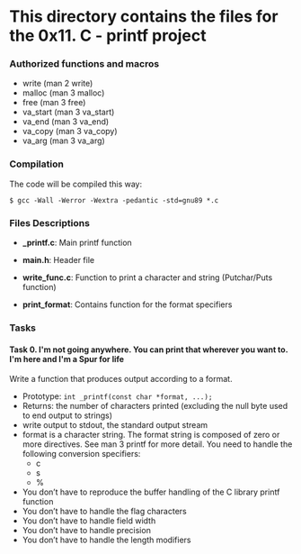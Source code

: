 # This directory contains the files for the 0x11. C - printf project

### Authorized functions and macros
- write (man 2 write)
- malloc (man 3 malloc)
- free (man 3 free)
- va_start (man 3 va_start)
- va_end (man 3 va_end)
- va_copy (man 3 va_copy)
- va_arg (man 3 va_arg)

### Compilation
The code will be compiled this way:
```
$ gcc -Wall -Werror -Wextra -pedantic -std=gnu89 *.c
```

### Files Descriptions
- **_printf.c**: Main printf function

- **main.h**: Header file

- **write_func.c**: Function to print a character and string (Putchar/Puts function)

- **print_format**: Contains function for the format specifiers


### Tasks
#### Task 0. I'm not going anywhere. You can print that wherever you want to. I'm here and I'm a Spur for life
Write a function that produces output according to a format.
- Prototype: `int _printf(const char *format, ...);`
- Returns: the number of characters printed (excluding the null byte used to end output to strings)
- write output to stdout, the standard output stream
- format is a character string. The format string is composed of zero or more directives. See man 3 printf for more detail. You need to handle the following conversion specifiers:
	- c
	- s
	- %
- You don’t have to reproduce the buffer handling of the C library printf function
- You don’t have to handle the flag characters
- You don’t have to handle field width
- You don’t have to handle precision
- You don’t have to handle the length modifiers
